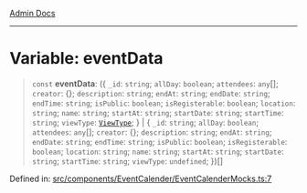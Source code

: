 [Admin Docs](/)

***

# Variable: eventData

> `const` **eventData**: (\{ `_id`: `string`; `allDay`: `boolean`; `attendees`: `any`[]; `creator`: \{\}; `description`: `string`; `endAt`: `string`; `endDate`: `string`; `endTime`: `string`; `isPublic`: `boolean`; `isRegisterable`: `boolean`; `location`: `string`; `name`: `string`; `startAt`: `string`; `startDate`: `string`; `startTime`: `string`; `viewType`: [`ViewType`](../../../../screens/OrganizationEvents/OrganizationEvents/enumerations/ViewType.md); \} \| \{ `_id`: `string`; `allDay`: `boolean`; `attendees`: `any`[]; `creator`: \{\}; `description`: `string`; `endAt`: `string`; `endDate`: `string`; `endTime`: `string`; `isPublic`: `boolean`; `isRegisterable`: `boolean`; `location`: `string`; `name`: `string`; `startAt`: `string`; `startDate`: `string`; `startTime`: `string`; `viewType`: `undefined`; \})[]

Defined in: [src/components/EventCalender/EventCalenderMocks.ts:7](https://github.com/PalisadoesFoundation/talawa-admin/blob/main/src/components/EventCalender/EventCalenderMocks.ts#L7)
